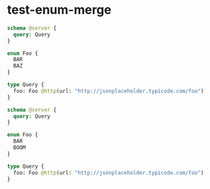 # test-enum-merge

```graphql @config
schema @server {
  query: Query
}

enum Foo {
  BAR
  BAZ
}

type Query {
  foo: Foo @http(url: "http://jsonplaceholder.typicode.com/foo")
}
```

```graphql @config
schema @server {
  query: Query
}

enum Foo {
  BAR
  BOOM
}

type Query {
  foo: Foo @http(url: "http://jsonplaceholder.typicode.com/foo")
}
```
